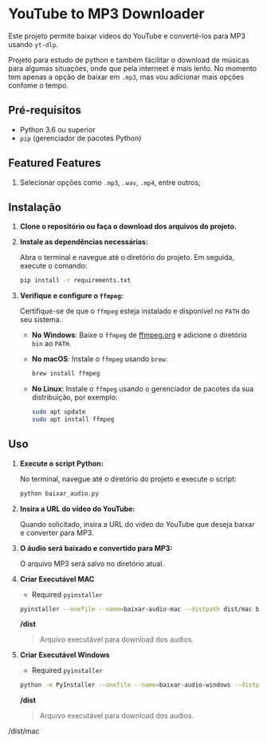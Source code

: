 # YouTube to MP3 Downloader

Este projeto permite baixar vídeos do YouTube e convertê-los para MP3 usando `yt-dlp`.

Projeto para estudo de python e também fácilitar o download de músicas para algumas situações, onde que pela interneet é mais lento.
No momento tem apenas a opção de baixar em `.mp3`, mas vou adicionar mais opções confome o tempo.

## Pré-requisitos

- Python 3.6 ou superior
- `pip` (gerenciador de pacotes Python)


## Featured Features
1. Selecionar opções como `.mp3`, `.wav`, `.mp4`, entre outros;



## Instalação

1. **Clone o repositório ou faça o download dos arquivos do projeto.**

2. **Instale as dependências necessárias:**

    Abra o terminal e navegue até o diretório do projeto. Em seguida, execute o comando:

    ```bash
    pip install -r requirements.txt
    ```

3. **Verifique e configure o `ffmpeg`:**

    Certifique-se de que o `ffmpeg` esteja instalado e disponível no `PATH` do seu sistema.

    - **No Windows**: Baixe o `ffmpeg` de [ffmpeg.org](https://ffmpeg.org/download.html) e adicione o diretório `bin` ao `PATH`.

    - **No macOS**: Instale o `ffmpeg` usando `brew`:

        ```bash
        brew install ffmpeg
        ```

    - **No Linux**: Instale o `ffmpeg` usando o gerenciador de pacotes da sua distribuição, por exemplo:

        ```bash
        sudo apt update
        sudo apt install ffmpeg
        ```

## Uso

1. **Execute o script Python:**

    No terminal, navegue até o diretório do projeto e execute o script:

    ```bash
    python baixar_audio.py
    ```

2. **Insira a URL do vídeo do YouTube:**

    Quando solicitado, insira a URL do vídeo do YouTube que deseja baixar e converter para MP3.

3. **O áudio será baixado e convertido para MP3:**

    O arquivo MP3 será salvo no diretório atual.

4. **Criar Executável MAC**
    - Required `pyinstaller`

    ```bash
    pyinstaller --onefile --name=baixar-audio-mac --distpath dist/mac baixar_audio.py
    ```

   **/dist**
   > Arquivo executável para download dos audios.

5. **Criar Executável Windows**
    - Required `pyinstaller`
    ```bash
    python -m PyInstaller --onefile --name=baixar-audio-windows --distpath dist/windows baixar_audio.py
    ``` 

    **/dist**
   > Arquivo executável para download dos audios.

/dist/mac